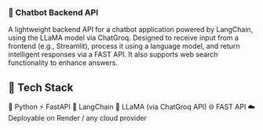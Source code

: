 ### 🤖 Chatbot Backend API

A lightweight backend API for a chatbot application powered by LangChain, using the LLaMA model via ChatGroq. Designed to receive input from a frontend (e.g., Streamlit), process it using a language model, and return intelligent responses via a FAST API. It also supports web search functionality to enhance answers.

## 🔧 Tech Stack

🐍 Python
⚡ FastAPI
🧠 LangChain
🦙 LLaMA (via ChatGroq API)
🌐 FAST API
☁️ Deployable on Render / any cloud provider

